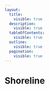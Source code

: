 ```yaml
---
layout:
  title:
    visible: true
  description:
    visible: true
  tableOfContents:
    visible: true
  outline:
    visible: true
  pagination:
    visible: true
---
```


# Shoreline

<figure><img src=".gitbook/assets/DJI_20240523174102_0033_D.JPG" alt=""><figcaption></figcaption></figure>

<figure><img src=".gitbook/assets/DJI_20240523174107_0035_D.JPG" alt=""><figcaption></figcaption></figure>

<figure><img src=".gitbook/assets/DJI_20240523174114_0036_D.JPG" alt=""><figcaption></figcaption></figure>

<figure><img src=".gitbook/assets/DJI_0062.DNG" alt=""><figcaption></figcaption></figure>

<div>

<figure><img src=".gitbook/assets/dji_fly_20231016_185638_136_1697475822917_photo_optimized (1).jpg" alt=""><figcaption></figcaption></figure>

 

<figure><img src=".gitbook/assets/dji_fly_20231016_185650_137_1697475814017_photo_optimized (1).jpg" alt=""><figcaption></figcaption></figure>

</div>
